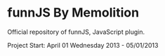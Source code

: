 funnJS By Memolition
======

Official repository of funnJS, JavaScript plugin.

Project Start: April 01 Wednesday 2013 - 05/01/2013
